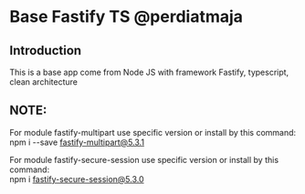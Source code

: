 # Base Fastify TS @perdiatmaja

## **Introduction**

This is a base app come from Node JS with framework Fastify, typescript, clean architecture

## **NOTE:**

For module fastify-multipart use specific version or install by this command:\
npm i --save fastify-multipart@5.3.1

For module fastify-secure-session use specific version or install by this command:\
npm i fastify-secure-session@5.3.0